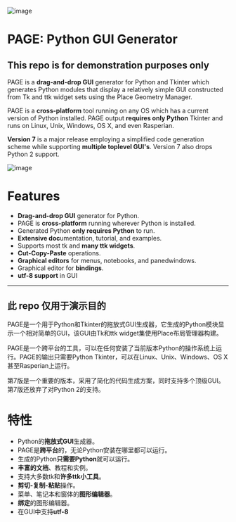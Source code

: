 ![image](https://user-images.githubusercontent.com/5051591/170823691-3b8c963a-c5e8-4ce3-be71-5d2f2c86fc97.png) 
# PAGE: Python GUI Generator
## This repo is for demonstration purposes only

PAGE is a **drag-and-drop GUI** generator for Python and Tkinter which generates Python modules that display a relatively simple GUI constructed from Tk and ttk widget sets using the Place Geometry Manager.

PAGE is a **cross-platform** tool running on any OS which has a current version of Python installed. PAGE output **requires only Python** Tkinter and runs on Linux, Unix, Windows, OS X, and even Rasperian.

**Version 7** is a major release employing a simplified code generation scheme while supporting **multiple toplevel GUI's**. Version 7 also drops Python 2 support.

![image](https://user-images.githubusercontent.com/5051591/170823656-615e615b-2dcd-4281-899d-788ece9378e6.png)

# Features

- **Drag-and-drop GUI** generator for Python.
- PAGE is **cross-platform** running wherever Python is installed.
- Generated Python **only requires Python** to run.
- **Extensive doc**umentation, tutorial, and examples.
- Supports most tk and **many ttk widgets**.
- **Cut-Copy-Paste** operations.
- **Graphical editors** for menus, notebooks, and panedwindows.
- Graphical editor for **bindings**.
- **utf-8 support** in GUI


------------

## 此 repo 仅用于演示目的

PAGE是一个用于Python和Tkinter的拖放式GUI生成器，它生成的Python模块显示一个相对简单的GUI，该GUI由Tk和ttk widget集使用Place布局管理器构建。

PAGE是一个跨平台的工具，可以在任何安装了当前版本Python的操作系统上运行。PAGE的输出只需要Python Tkinter，可以在Linux、Unix、Windows、OS X甚至Rasperian上运行。

第7版是一个重要的版本，采用了简化的代码生成方案，同时支持多个顶级GUI。第7版还放弃了对Python 2的支持。

# 特性

- Python的**拖放式GUI**生成器。
- PAGE是**跨平台**的，无论Python安装在哪里都可以运行。
- 生成的Python**只需要Python**就可以运行。
- **丰富的文档**、教程和实例。
- 支持大多数tk和**许多ttk小工具**。
- **剪切-复制-粘贴**操作。
- 菜单、笔记本和窗体的**图形编辑器**。
- **绑定**的图形编辑器。
- 在GUI中支持**utf-8**

